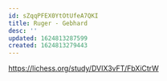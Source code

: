 ```yaml
---
id: sZqqPFEX0YtOtUfeA7QKI
title: Ruger - Gebhard
desc: ''
updated: 1624813287599
created: 1624813279443
---
```



https://lichess.org/study/DVIX3vFT/FbXiCtrW

